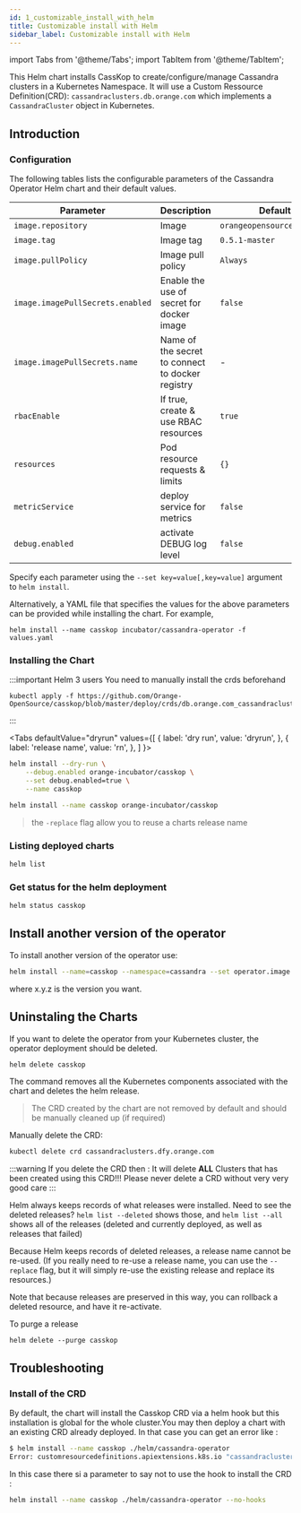 ```yaml
---
id: 1_customizable_install_with_helm
title: Customizable install with Helm
sidebar_label: Customizable install with Helm
---
```

import Tabs from '@theme/Tabs';
import TabItem from '@theme/TabItem';

This Helm chart installs CassKop to create/configure/manage Cassandra
clusters in a Kubernetes Namespace.
It will use a Custom Ressource Definition(CRD): `cassandraclusters.db.orange.com`
which implements a `CassandraCluster` object in Kubernetes.

## Introduction

### Configuration

The following tables lists the configurable parameters of the Cassandra Operator Helm chart and their default values.

| Parameter                        | Description                                      | Default                                   |
|----------------------------------|--------------------------------------------------|-------------------------------------------|
| `image.repository`               | Image                                            | `orangeopensource/casskop` |
| `image.tag`                      | Image tag                                        | `0.5.1-master`                            |
| `image.pullPolicy`               | Image pull policy                                | `Always`                                  |
| `image.imagePullSecrets.enabled` | Enable the use of secret for docker image        | `false`                                   |
| `image.imagePullSecrets.name`    | Name of the secret to connect to docker registry | -                                         |
| `rbacEnable`                     | If true, create & use RBAC resources             | `true`                                    |
| `resources`                      | Pod resource requests & limits                   | `{}`                                      |
| `metricService`                  | deploy service for metrics                       | `false`                                   |
| `debug.enabled`                  | activate DEBUG log level                         | `false`                                   |

Specify each parameter using the `--set key=value[,key=value]` argument to `helm install`.

Alternatively, a YAML file that specifies the values for the above parameters can be provided while installing the chart. For example,

```console
helm install --name casskop incubator/cassandra-operator -f values.yaml
```

### Installing the Chart

:::important Helm 3 users
You need to manually install the crds beforehand

```console
kubectl apply -f https://github.com/Orange-OpenSource/casskop/blob/master/deploy/crds/db.orange.com_cassandraclusters_crd.yaml
```
:::

<Tabs
  defaultValue="dryrun"
  values={[
    { label: 'dry run', value: 'dryrun', },
    { label: 'release name', value: 'rn', },
  ]
}>
<TabItem value="dryrun">

```bash
helm install --dry-run \
    --debug.enabled orange-incubator/casskop \
    --set debug.enabled=true \
    --name casskop
```

</TabItem>
<TabItem value="rn">

```bash
helm install --name casskop orange-incubator/casskop
```

</TabItem>

</Tabs>

> the `-replace` flag allow you to reuse a charts release name

### Listing deployed charts

```bash
helm list
```

### Get status for the helm deployment

```bash
helm status casskop
```

## Install another version of the operator

To install another version of the operator use:

```bash
helm install --name=casskop --namespace=cassandra --set operator.image.tag=x.y.z orange-incubator/casskop`
```

where x.y.z is the version you want.

## Uninstaling the Charts

If you want to delete the operator from your Kubernetes cluster, the operator deployment should be deleted.

```bash
helm delete casskop
```

The command removes all the Kubernetes components associated with the chart and deletes the helm release.

> The CRD created by the chart are not removed by default and should be manually cleaned up (if required)

Manually delete the CRD:

```bash
kubectl delete crd cassandraclusters.dfy.orange.com
```

:::warning
If you delete the CRD then :
It will delete **ALL** Clusters that has been created using this CRD!!!
Please never delete a CRD without very very good care
:::

Helm always keeps records of what releases were installed. Need to see the deleted releases? `helm list --deleted`
shows those, and `helm list --all` shows all of the releases (deleted and currently deployed, as well as releases that
failed)

Because Helm keeps records of deleted releases, a release name cannot be re-used. (If you really need to re-use a
release name, you can use the `--replace` flag, but it will simply re-use the existing release and replace its
resources.)

Note that because releases are preserved in this way, you can rollback a deleted resource, and have it re-activate.

To purge a release

```console
helm delete --purge casskop
```

## Troubleshooting

### Install of the CRD

By default, the chart will install the Casskop CRD via a helm hook but this installation is global for the whole
cluster.You may then deploy a chart with an existing CRD already deployed. In that case you can get an error like :

```bash
$ helm install --name casskop ./helm/cassandra-operator
Error: customresourcedefinitions.apiextensions.k8s.io "cassandraclusters.db.orange.com" already exists
```

In this case there si a parameter to say not to use the hook to install the CRD :

```bash
helm install --name casskop ./helm/cassandra-operator --no-hooks
```
